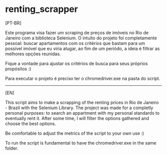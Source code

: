 # renting_scrapper

[PT-BR]

Este programa visa fazer um scraping de preços de imóveis no Rio de Janeiro com a biblioteca Selenium. 
O intuito do projeto foi completamente pessoal: buscar apartamentos com os critérios que bastam para um possível imóvel que eu viria alugar, ao fim de um periódo, a ideia é filtrar as melhores opções reunidas.

Fique a vontade para ajustar os critérios de busca para seus próprios propósitos :)

Para executar o projeto é preciso ter o chromedriver.exe na pasta do script. 

------------------

[EN]

This script aims to make a scrapping of the renting prices in Rio de Janeiro - Brazil with the Selenium Library.
The project was made for a completly personal purposes: to search an appartment with my personal standards to eventually rent it.
After some time, I will filter the options gathered and choose the best options.

Be comfortable to adjust the metrics of the script to your own use :)

To run the script is fundamental to have the chromedriver.exe in the same folder.
